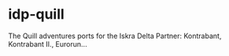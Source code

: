 # idp-quill
The Quill adventures ports for the Iskra Delta Partner: Kontrabant, Kontrabant II., Eurorun...
